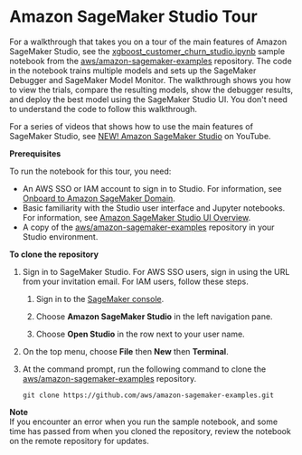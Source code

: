 # Amazon SageMaker Studio Tour<a name="gs-studio-end-to-end"></a>

For a walkthrough that takes you on a tour of the main features of Amazon SageMaker Studio, see the [xgboost\_customer\_churn\_studio\.ipynb](https://sagemaker-examples.readthedocs.io/en/latest/aws_sagemaker_studio/getting_started/xgboost_customer_churn_studio.html) sample notebook from the [aws/amazon\-sagemaker\-examples](https://github.com/aws/amazon-sagemaker-examples) repository\. The code in the notebook trains multiple models and sets up the SageMaker Debugger and SageMaker Model Monitor\. The walkthrough shows you how to view the trials, compare the resulting models, show the debugger results, and deploy the best model using the SageMaker Studio UI\. You don't need to understand the code to follow this walkthrough\.

For a series of videos that shows how to use the main features of SageMaker Studio, see [NEW\! Amazon SageMaker Studio](https://www.youtube.com/playlist?list=PLJgojBtbsuc0MjdtpJPo4g4PL8mMsd2nK) on YouTube\.

**Prerequisites**

To run the notebook for this tour, you need:
+ An AWS SSO or IAM account to sign in to Studio\. For information, see [Onboard to Amazon SageMaker Domain](gs-studio-onboard.md)\.
+ Basic familiarity with the Studio user interface and Jupyter notebooks\. For information, see [Amazon SageMaker Studio UI Overview](studio-ui.md)\.
+ A copy of the [aws/amazon\-sagemaker\-examples](https://github.com/aws/amazon-sagemaker-examples) repository in your Studio environment\.

**To clone the repository**

1. Sign in to SageMaker Studio\. For AWS SSO users, sign in using the URL from your invitation email\. For IAM users, follow these steps\.

   1. Sign in to the [SageMaker console](https://console.aws.amazon.com/sagemaker/)\.

   1. Choose **Amazon SageMaker Studio** in the left navigation pane\.

   1. Choose **Open Studio** in the row next to your user name\.

1. On the top menu, choose **File** then **New** then **Terminal**\.

1. At the command prompt, run the following command to clone the [aws/amazon\-sagemaker\-examples](https://github.com/aws/amazon-sagemaker-examples) repository\.

   `git clone https://github.com/aws/amazon-sagemaker-examples.git`

**Note**  
If you encounter an error when you run the sample notebook, and some time has passed from when you cloned the repository, review the notebook on the remote repository for updates\.